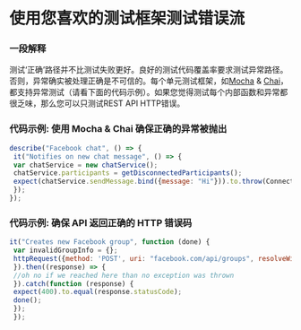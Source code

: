 # 使用您喜欢的测试框架测试错误流


### 一段解释

测试‘正确’路径并不比测试失败更好。良好的测试代码覆盖率要求测试异常路径。否则，异常确实被处理正确是不可信的。每个单元测试框架，如[Mocha](https://mochajs.org/) & [Chai](http://chaijs.com/)，都支持异常测试（请看下面的代码示例）。如果您觉得测试每个内部函数和异常都很乏味，那么您可以只测试REST API HTTP错误。



### 代码示例: 使用 Mocha & Chai 确保正确的异常被抛出

```javascript
describe("Facebook chat", () => {
 it("Notifies on new chat message", () => {
 var chatService = new chatService();
 chatService.participants = getDisconnectedParticipants();
 expect(chatService.sendMessage.bind({message: "Hi"})).to.throw(ConnectionError);
 });
});

```

### 代码示例: 确保 API 返回正确的 HTTP 错误码

```javascript
it("Creates new Facebook group", function (done) {
 var invalidGroupInfo = {};
 httpRequest({method: 'POST', uri: "facebook.com/api/groups", resolveWithFullResponse: true, body: invalidGroupInfo, json: true
 }).then((response) => {
 //oh no if we reached here than no exception was thrown
 }).catch(function (response) {
 expect(400).to.equal(response.statusCode);
 done();
 });
 });

```